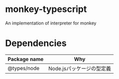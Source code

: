 # monkey-typescript
An implementation of interpreter for monkey

# Dependencies
| Package name | Why |
|--------------|-----|
| @types/node  | Node.jsパッケージの型定義 |